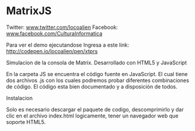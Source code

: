 MatrixJS 
==============================================
Twitter: www.twitter.com/locoalien 
Facebook: www.facebook.com/CulturaInformatica

Para ver el demo ejecutandose Ingresa a este link: http://codepen.io/locoalien/pen/xtprs

Simulacion de la consola de Matrix. Desarrollado con HTML5 y JavaScript

En la carpeta JS se encuentra el código fuente en JavaScript. El cual tiene dos archivos .js con los cuales podremos probar diferentes combinaciones de código. El código esta bien documentado y a disposición de todos.

Instalacion

Solo es necesario descargar el paquete de codigo, descomprimirlo y dar clic en el archivo index.html
logicamente, tener un navegador web que soporte HTML5.


